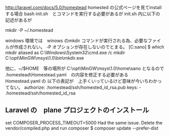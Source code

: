 http://laravel.com/docs/5.0/homestead
homested の公式ページを見てinstall する場合
bash init.sh　とコマンドを実行する必要があるが
init.sh 内に以下の記述があるが

mkdir -P ~/.homestead

windows 環境では　winows のmkdir コマンドが実行される為、必要なファイルが作成されない。
-P オプションが存在しないのでとまる。
[C:sano]
$ which mkdir
aliased as C:\Windows\System32\cmd.exe /c mkdir
C:\opt\MinGW\msys\1.0\bin\mkdir.exe

他に、~/$HOME　等の場所が C:\opt\MinGW\msys\1.0\home\sano となるので
.homestead\Homestead.yaml　の内容を修正する必要がある
Homestead.yaml の 以下の表記が　上手くいっているけど意味が今いちわかってない。
authorize: .homestead/ssh/homested_id_rsa.pub
keys:
    - .homestead/ssh/homested_id_rsa


## Laravel の　plane プロジェクトのインストール
set COMPOSER_PROCESS_TIMEOUT=5000
Had the same issue. Delete the vendor/compiled.php and run composer
$ composer update --prefer-dist
